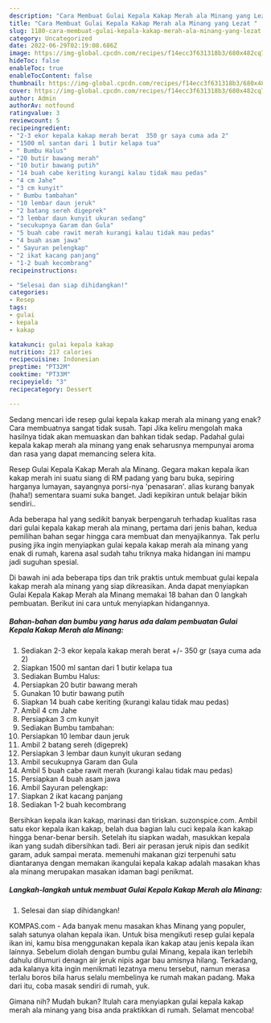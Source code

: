 ```yaml
---
description: "Cara Membuat Gulai Kepala Kakap Merah ala Minang yang Lezat "
title: "Cara Membuat Gulai Kepala Kakap Merah ala Minang yang Lezat "
slug: 1180-cara-membuat-gulai-kepala-kakap-merah-ala-minang-yang-lezat
category: Uncategorized
date: 2022-06-29T02:19:08.686Z
image: https://img-global.cpcdn.com/recipes/f14ecc3f631318b3/680x482cq70/gulai-kepala-kakap-merah-ala-minang-foto-resep-utama.jpg
hideToc: false
enableToc: true
enableTocContent: false
thumbnail: https://img-global.cpcdn.com/recipes/f14ecc3f631318b3/680x482cq70/gulai-kepala-kakap-merah-ala-minang-foto-resep-utama.jpg
cover: https://img-global.cpcdn.com/recipes/f14ecc3f631318b3/680x482cq70/gulai-kepala-kakap-merah-ala-minang-foto-resep-utama.jpg
author: Admin
authorAv: notfound
ratingvalue: 3
reviewcount: 5
recipeingredient:
- "2-3 ekor kepala kakap merah berat  350 gr saya cuma ada 2"
- "1500 ml santan dari 1 butir kelapa tua"
- " Bumbu Halus"
- "20 butir bawang merah"
- "10 butir bawang putih"
- "14 buah cabe keriting kurangi kalau tidak mau pedas"
- "4 cm Jahe"
- "3 cm kunyit"
- " Bumbu tambahan"
- "10 lembar daun jeruk"
- "2 batang sereh digeprek"
- "3 lembar daun kunyit ukuran sedang"
- "secukupnya Garam dan Gula"
- "5 buah cabe rawit merah kurangi kalau tidak mau pedas"
- "4 buah asam jawa"
- " Sayuran pelengkap"
- "2 ikat kacang panjang"
- "1-2 buah kecombrang"
recipeinstructions:

- "Selesai dan siap dihidangkan!"
categories:
- Resep
tags:
- gulai
- kepala
- kakap

katakunci: gulai kepala kakap 
nutrition: 217 calories
recipecuisine: Indonesian
preptime: "PT32M"
cooktime: "PT33M"
recipeyield: "3"
recipecategory: Dessert

---
```



Sedang mencari ide resep gulai kepala kakap merah ala minang yang enak? Cara membuatnya sangat tidak susah. Tapi Jika keliru mengolah maka hasilnya tidak akan memuaskan dan bahkan tidak sedap. Padahal gulai kepala kakap merah ala minang yang enak seharusnya mempunyai aroma dan rasa yang dapat memancing selera kita.


Resep Gulai Kepala Kakap Merah ala Minang. Gegara makan kepala ikan kakap merah ini suatu siang di RM padang yang baru buka, sepiring harganya lumayan, sayangnya porsi-nya &#39;penasaran&#39;. alias kurang banyak (haha!) sementara suami suka banget. Jadi kepikiran untuk belajar bikin sendiri..

Ada beberapa hal yang sedikit banyak berpengaruh terhadap kualitas rasa dari gulai kepala kakap merah ala minang, pertama dari jenis bahan, kedua pemilihan bahan segar hingga cara membuat dan menyajikannya. Tak perlu pusing jika ingin menyiapkan gulai kepala kakap merah ala minang yang enak di rumah, karena asal sudah tahu triknya maka hidangan ini mampu jadi suguhan spesial.


Di bawah ini ada beberapa tips dan trik praktis untuk membuat gulai kepala kakap merah ala minang yang siap dikreasikan. Anda dapat menyiapkan Gulai Kepala Kakap Merah ala Minang memakai 18 bahan dan 0 langkah pembuatan. Berikut ini cara untuk menyiapkan hidangannya.

<!--inarticleads1-->

##### Bahan-bahan dan bumbu yang harus ada dalam pembuatan Gulai Kepala Kakap Merah ala Minang:

1. Sediakan 2-3 ekor kepala kakap merah berat +/- 350 gr (saya cuma ada 2)
1. Siapkan 1500 ml santan dari 1 butir kelapa tua
1. Sediakan  Bumbu Halus:
1. Persiapkan 20 butir bawang merah
1. Gunakan 10 butir bawang putih
1. Siapkan 14 buah cabe keriting (kurangi kalau tidak mau pedas)
1. Ambil 4 cm Jahe
1. Persiapkan 3 cm kunyit
1. Sediakan  Bumbu tambahan:
1. Persiapkan 10 lembar daun jeruk
1. Ambil 2 batang sereh (digeprek)
1. Persiapkan 3 lembar daun kunyit ukuran sedang
1. Ambil secukupnya Garam dan Gula
1. Ambil 5 buah cabe rawit merah (kurangi kalau tidak mau pedas)
1. Persiapkan 4 buah asam jawa
1. Ambil  Sayuran pelengkap:
1. Siapkan 2 ikat kacang panjang
1. Sediakan 1-2 buah kecombrang


Bersihkan kepala ikan kakap, marinasi dan tiriskan. suzonspice.com. Ambil satu ekor kepala ikan kakap, belah dua bagian lalu cuci kepala ikan kakap hingga benar-benar bersih. Setelah itu siapkan wadah, masukkan kepala ikan yang sudah dibersihkan tadi. Beri air perasan jeruk nipis dan sedikit garam, aduk sampai merata. memenuhi makanan gizi terpenuhi satu diantaranya dengan memakan ikangulai kepala kakap adalah masakan khas ala minang merupakan masakan idaman bagi penikmat. 

<!--inarticleads2-->

##### Langkah-langkah untuk membuat Gulai Kepala Kakap Merah ala Minang:


1. Selesai dan siap dihidangkan!

KOMPAS.com - Ada banyak menu masakan khas Minang yang populer, salah satunya olahan kepala ikan. Untuk bisa mengikuti resep gulai kepala ikan ini, kamu bisa menggunakan kepala ikan kakap atau jenis kepala ikan lainnya. Sebelum diolah dengan bumbu gulai Minang, kepala ikan terlebih dahulu dilumuri denagn air jeruk nipis agar bau amisnya hilang. Terkadang, ada kalanya kita ingin menikmati lezatnya menu tersebut, namun merasa terlalu boros bila harus selalu membelinya ke rumah makan padang. Maka dari itu, coba masak sendiri di rumah, yuk. 

Gimana nih? Mudah bukan? Itulah cara menyiapkan gulai kepala kakap merah ala minang yang bisa anda praktikkan di rumah. Selamat mencoba!
